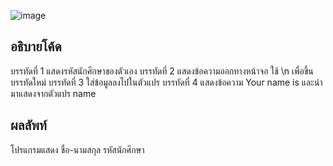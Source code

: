 ![image](https://github.com/ThanaloekKaisai/03376836-OOP-2566-Lab-03/assets/144195683/21e740cf-4861-4cd7-9559-568c2d1b59b3)

## อธิบายโค้ด ##
บรรทัดที่ 1 แสดงรหัสนักศึกษาของตัวเอง
บรรทัดที่ 2 แสดงข้อความออกทางหน้าจอ ใช้ \n เพื่อขึ้นบรรทัดใหม่
บรรทัดที่ 3 ใส่ข้อมูลลงไปในตัวแปร
บรรทัดที่ 4 แสดงข้อความ Your name is และนำมาแสดงจากตัวแปร name
## ผลลัพท์ ##
โปรแกรมแสดง ชื่อ-นามสกุล รหัสนักศึกษา
